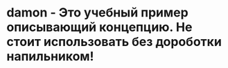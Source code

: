 # damon - Это учебный пример описывающий концепцию. Не стоит использовать без дороботки напильником!
